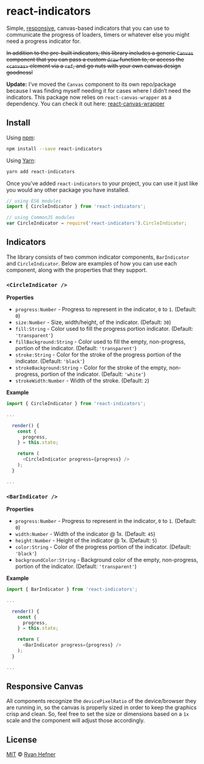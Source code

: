 # react-indicators

Simple, [responsive](#responsive-canvas), canvas-based indicators that
you can use to communicate the progress of loaders, timers or whatever else you
might need a progress indicator for.

~~In addition to the pre-built indicators, this library includes a generic `Canvas`
component that you can pass a custom `draw` function to, or access the `<canvas>`
element via a `ref`, and go nuts with your own canvas design goodness!~~

**Update:** I’ve moved the `Canvas` component to its own repo/package because I was finding myself needing it for cases where I didn’t need the indicators. This package now relies on `react-canvas-wrapper` as a dependency. You can check it out here: [react-canvas-wrapper](https://github.com/ryanhefner/react-canvas-wrapper)

## Install

Using [npm](https://npmjs.com/package/react-indicators):

```sh
npm install --save react-indicators
```

Using [Yarn](https://yarn.fyi/react-indicators):

```sh
yarn add react-indicators
```

Once you’ve added `react-indicators` to your project, you can use it just like you
would any other package you have installed.

```js
// using ES6 modules
import { CircleIndicator } from 'react-indicators';

// using CommonJS modules
var CircleIndicator = require('react-indicators').CircleIndicator;
```

## Indicators

The library consists of two common indicator components, `BarIndicator` and `CircleIndicator`. Below are examples of how you can use each component, along with the properties that they support.

### `<CircleIndicator />`

**Properties**

* `progress:Number` - Progress to represent in the indicator, `0` to `1`. (Default: `0`)
* `size:Number` - Size, width/height, of the indicator. (Default: `30`)
* `fill:String` - Color used to fill the progress portion indicator. (Default: `'transparent'`)
* `fillBackground:String` - Color used to fill the empty, non-progress, portion of the indicator. (Default: `'transparent'`)
* `stroke:String` - Color for the stroke of the progress portion of the indicator. (Default: `'black'`)
* `strokeBackground:String` - Color for the stroke of the empty, non-progress, portion of the indicator. (Default: `'white'`)
* `strokeWidth:Number` - Width of the stroke. (Default: `2`)

**Example**

```js
import { CircleIndicator } from 'react-indicators';

...

  render() {
    const {
      progress,
    } = this.state;

    return (
      <CircleIndicator progress={progress} />
    );
  }

...

```

### `<BarIndicator />`

**Properties**

* `progress:Number` - Progress to represent in the indicator, `0` to `1`. (Default: `0`)
* `width:Number` - Width of the indicator @ 1x. (Default: `45`)
* `height:Number` - Height of the indicator @ 1x. (Default: `5`)
* `color:String` - Color of the progress portion of the indicator. (Default: `'black'`)
* `backgroundColor:String` - Background color of the empty, non-progress, portion of the indicator. (Default: `'transparent'`)

**Example**

```js
import { BarIndicator } from 'react-indicators';

...

  render() {
    const {
      progress,
    } = this.state;

    return (
      <BarIndicator progress={progress} />
    );
  }

...

```

## Responsive Canvas

All components recognize the `devicePixelRatio` of the device/browser they are running
in, so the canvas is properly sized in order to keep the graphics crisp and clean.
So, feel free to set the size or dimensions based on a `1x` scale and the component
will adjust those accordingly.

## License

[MIT](LICENSE) © [Ryan Hefner](https://www.ryanhefner.com)
